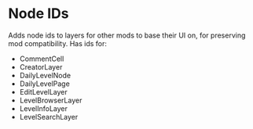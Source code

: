 # Node IDs

Adds node ids to layers for other mods to base their UI on, for preserving mod compatibility. Has ids for:

- CommentCell
- CreatorLayer
- DailyLevelNode
- DailyLevelPage
- EditLevelLayer
- LevelBrowserLayer
- LevelInfoLayer
- LevelSearchLayer